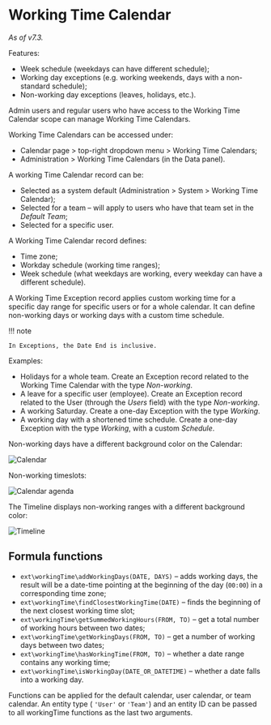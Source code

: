 # Working Time Calendar

*As of v7.3.*

Features:

* Week schedule (weekdays can have different schedule);
* Working day exceptions (e.g. working weekends, days with a non-standard schedule);
* Non-working day exceptions (leaves, holidays, etc.).

Admin users and regular users who have access to the Working Time Calendar scope can manage Working Time Calendars.

Working Time Calendars can be accessed under:

* Calendar page > top-right dropdown menu > Working Time Calendars;
* Administration > Working Time Calendars (in the Data panel).

A working Time Calendar record can be:

* Selected as a system default (Administration > System > Working Time Calendar);
* Selected for a team – will apply to users who have that team set in the *Default Team*;
* Selected for a specific user.

A Working Time Calendar record defines:

* Time zone;
* Workday schedule (working time ranges);
* Week schedule (what weekdays are working, every weekday can have a different schedule).

A Working Time Exception record applies custom working time for a specific day range for specific users or for a whole calendar. It can define non-working days or working days with a custom time schedule.

!!! note

    In Exceptions, the Date End is inclusive.

Examples:

* Holidays for a whole team. Create an Exception record related to the Working Time Calendar with the type *Non-working*.
* A leave for a specific user (employee). Create an Exception record related to the User (through the *Users* field) with the type *Non-working*.
* A working Saturday. Create a one-day Exception with the type *Working*.
* A working day with a shortened time schedule. Create a one-day Exception with the type *Working*, with a custom *Schedule*.

Non-working days have a different background color on the Calendar:

![Calendar](https://raw.githubusercontent.com/espocrm/documentation/master/docs/_static/images/user-guide/working-time-calendar/1.png)

Non-working timeslots:

![Calendar agenda](https://raw.githubusercontent.com/espocrm/documentation/master/docs/_static/images/user-guide/working-time-calendar/2.png)

The Timeline displays non-working ranges with a different background color:

![Timeline](https://raw.githubusercontent.com/espocrm/documentation/master/docs/_static/images/user-guide/working-time-calendar/3.png)

## Formula functions

* `ext\workingTime\addWorkingDays(DATE, DAYS)` – adds working days, the result will be a date-time pointing at the beginning of the day  (`00:00`) in a corresponding time zone;
* `ext\workingTime\findClosestWorkingTime(DATE)` – finds the beginning of the next closest working time slot;
* `ext\workingTime\getSummedWorkingHours(FROM, TO)` – get a total number of working hours between two dates;
* `ext\workingTime\getWorkingDays(FROM, TO)` – get a number of working days between two dates;
* `ext\workingTime\hasWorkingTime(FROM, TO)` – whether a date range contains any working time;
* `ext\workingTime\isWorkingDay(DATE_OR_DATETIME)` – whether a date falls into a working day.

Functions can be applied for the default calendar, user calendar, or team calendar. An entity type ( `'User'` or `'Team'`) and an entity ID can be passed to all workingTime functions as the last two arguments.
